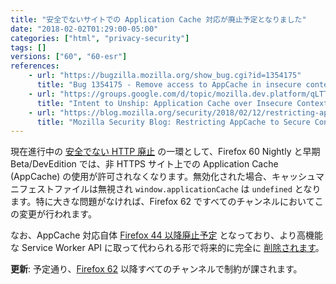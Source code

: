 ```yaml
---
title: "安全でないサイトでの Application Cache 対応が廃止予定となりました"
date: "2018-02-02T01:29:00-05:00"
categories: ["html", "privacy-security"]
tags: []
versions: ["60", "60-esr"]
references:
    - url: "https://bugzilla.mozilla.org/show_bug.cgi?id=1354175"
      title: "Bug 1354175 - Remove access to AppCache in insecure contexts"
    - url: "https://groups.google.com/d/topic/mozilla.dev.platform/qLTTpdzcDkw/discussion"
      title: "Intent to Unship: Application Cache over Insecure Contexts"
    - url: "https://blog.mozilla.org/security/2018/02/12/restricting-appcache-secure-contexts/"
      title: "Mozilla Security Blog: Restricting AppCache to Secure Contexts"
---
```

現在進行中の [安全でない HTTP 廃止](https://www.fxsitecompat.dev/ja/docs/2015/insecure-http-will-be-deprecated/) の一環として、Firefox 60 Nightly と早期 Beta/DevEdition では、非 HTTPS サイト上での Application Cache (AppCache) の使用が許可されなくなります。無効化された場合、キャッシュマニフェストファイルは無視され `window.applicationCache` は `undefined` となります。特に大きな問題がなければ、Firefox 62 ですべてのチャンネルにおいてこの変更が行われます。

なお、AppCache 対応自体 [Firefox 44 以降廃止予定](https://www.fxsitecompat.dev/ja/docs/2015/application-cache-api-has-been-deprecated/) となっており、より高機能な Service Worker API に取って代わられる形で将来的に完全に [削除されます](https://www.fxsitecompat.dev/ja/docs/2016/application-cache-support-will-be-removed/)。

**更新**: 予定通り、[Firefox 62](https://www.fxsitecompat.dev/ja/docs/2018/application-cache-can-no-longer-be-used-on-insecure-sites/) 以降すべてのチャンネルで制約が課されます。
